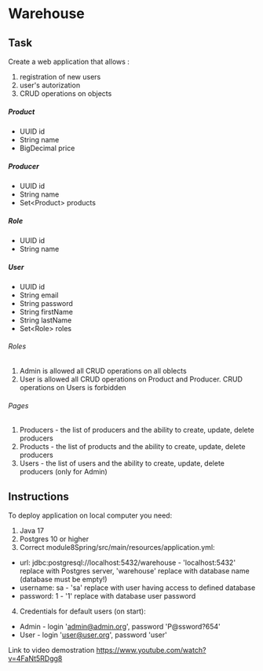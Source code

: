 # Warehouse

## Task

Create a web application that allows :

1. registration of new users
2. user's autorization
3. CRUD operations on objects

##### Product
* UUID id
* String name
* BigDecimal price
##### Producer
* UUID id
* String name
* Set&lt;Product> products
##### Role
* UUID id
* String name
##### User
* UUID id
* String email
* String password
* String firstName
* String lastName
* Set&lt;Role> roles

###### Roles
1. Admin is allowed all CRUD operations on all oblects
2. User is allowed all CRUD operations on Product and Producer. CRUD operations on Users is forbidden

###### Pages

1. Producers - the list of producers and the ability to create, update, delete producers
2. Products - the list of products and the ability to create, update, delete producers
3. Users - the list of users and the ability to create, update, delete producers (only for Admin)

## Instructions

To deploy application on local computer you need:
1. Java 17
2. Postgres 10 or higher
3. Correct module8Spring/src/main/resources/application.yml:
* url: jdbc:postgresql://localhost:5432/warehouse - 'localhost:5432' replace with Postgres server, 'warehouse' replace with database name (database must be empty!)
* username: sa - 'sa' replace with user having access to defined database
* password: 1 - '1' replace with database user password
4. Credentials for default users (on start):
* Admin - login 'admin@admin.org', password 'P@ssword?654'
* User - login 'user@user.org', password 'user'

Link to video demostration <https://www.youtube.com/watch?v=4FaNt5RDgg8>
